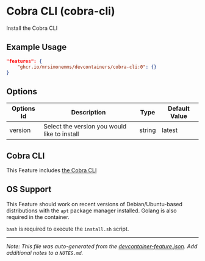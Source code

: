 # Cobra CLI (cobra-cli)

Install the Cobra CLI

## Example Usage

```json
"features": {
    "ghcr.io/mrsimonemms/devcontainers/cobra-cli:0": {}
}
```

## Options

| Options Id | Description | Type | Default Value |
|-----|-----|-----|-----|
| version | Select the version you would like to install | string | latest |

## Cobra CLI

This Feature includes [the Cobra CLI](https://github.com/spf13/cobra-cli/)

## OS Support

This Feature should work on recent versions of Debian/Ubuntu-based distributions
with the `apt` package manager installed. Golang is also required in the container.

`bash` is required to execute the `install.sh` script.


---

_Note: This file was auto-generated from the [devcontainer-feature.json](https://github.com/mrsimonemms/devcontainers/blob/main/features/cobra-cli/devcontainer-feature.json).  Add additional notes to a `NOTES.md`._
